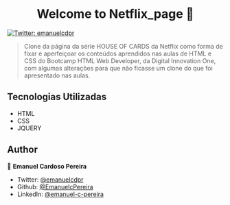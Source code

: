<h1 align="center">Welcome to Netflix_page 👋</h1>
<p>
  <a href="https://twitter.com/emanuelcdpr" target="_blank">
    <img alt="Twitter: emanuelcdpr" src="https://img.shields.io/twitter/follow/emanuelcdpr.svg?style=social" />
  </a>
</p>

> Clone da página da série HOUSE OF CARDS da Netflix como forma de fixar e aperfeiçoar os conteúdos aprendidos nas aulas de HTML e CSS do Bootcamp HTML Web Developer, da Digital Innovation One, com algumas alterações para que não ficasse um clone do que foi apresentado nas aulas.

## Tecnologias Utilizadas

* HTML
* CSS
* JQUERY

## Author

👤 **Emanuel Cardoso Pereira**

* Twitter: [@emanuelcdpr](https://twitter.com/emanuelcdpr)
* Github: [@EmanuelcPereira](https://github.com/EmanuelcPereira)
* LinkedIn: [@emanuel-c-pereira](https://linkedin.com/in/emanuel-c-pereira)
